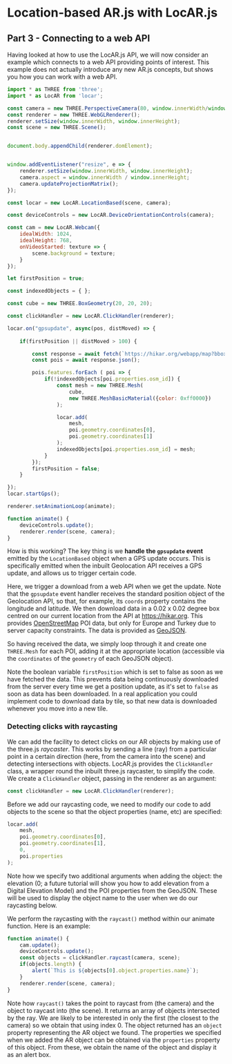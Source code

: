 # Location-based AR.js with LocAR.js

## Part 3 - Connecting to a web API 

Having looked at how to use the LocAR.js API, we will now consider an example which connects to a web API providing points of interest. This example does not actually introduce any new AR.js concepts, but shows you how you can work with a web API.

```javascript
import * as THREE from 'three';
import * as LocAR from 'locar';

const camera = new THREE.PerspectiveCamera(80, window.innerWidth/window.innerHeight, 0.001, 1000);
const renderer = new THREE.WebGLRenderer();
renderer.setSize(window.innerWidth, window.innerHeight);
const scene = new THREE.Scene();


document.body.appendChild(renderer.domElement);


window.addEventListener("resize", e => {
    renderer.setSize(window.innerWidth, window.innerHeight);
    camera.aspect = window.innerWidth / window.innerHeight;
    camera.updateProjectionMatrix();
});

const locar = new LocAR.LocationBased(scene, camera);

const deviceControls = new LocAR.DeviceOrientationControls(camera);

const cam = new LocAR.Webcam({
    idealWidth: 1024,
    idealHeight: 768,
    onVideoStarted: texture => {
        scene.background = texture;
    }
});

let firstPosition = true;

const indexedObjects = { };

const cube = new THREE.BoxGeometry(20, 20, 20);

const clickHandler = new LocAR.ClickHandler(renderer);

locar.on("gpsupdate", async(pos, distMoved) => {
    
    if(firstPosition || distMoved > 100) {

        const response = await fetch(`https://hikar.org/webapp/map?bbox=${pos.coords.longitude-0.02},${pos.coords.latitude-0.02},${pos.coords.longitude+0.02},${pos.coords.latitude+0.02}&layers=poi&outProj=4326`);
        const pois = await response.json();

        pois.features.forEach ( poi => {
            if(!indexedObjects[poi.properties.osm_id]) {
                const mesh = new THREE.Mesh(
                    cube,
                    new THREE.MeshBasicMaterial({color: 0xff0000})
                );                

                locar.add(
                    mesh, 
                    poi.geometry.coordinates[0], 
                    poi.geometry.coordinates[1]
                );
                indexedObjects[poi.properties.osm_id] = mesh;
            }
        });
        firstPosition = false;
    }

});
locar.startGps();

renderer.setAnimationLoop(animate);

function animate() {
    deviceControls.update();
    renderer.render(scene, camera);
}

```

How is this working? The key thing is we **handle the `gpsupdate` event** emitted by the `LocationBased` object when a GPS update occurs. This is specifically emitted when the inbuilt Geolocation API receives a GPS update, and allows us to trigger certain code.

Here, we trigger a download from a web API when we get the update. Note that the `gpsupdate` event handler receives the standard position object of the Geolocation API, so that, for example, its `coords` property contains the longitude and latitude. We then download data in a 0.02 x 0.02 degree box centred on our current location from the API at https://hikar.org. This provides [OpenStreetMap](https://openstreetmap.org) POI data, but only for Europe and Turkey due to server capacity constraints. The data is provided as [GeoJSON](https://geojson.org).

So having received the data, we simply loop through it and create one `THREE.Mesh` for each POI, adding it at the appropriate location (accessible via the `coordinates` of the `geometry` of each GeoJSON object).

Note the boolean variable `firstPosition` which is set to false as soon as we have fetched the data. This prevents data being continuously downloaded from the server every time we get a position update, as it's set to `false` as soon as data has been downloaded. In a real application you could implement code to download data by tile, so that new data is downloaded whenever you move into a new tile.

### Detecting clicks with raycasting

We can add the facility to detect clicks on our AR objects by making use of the three.js *raycaster*. This works by sending a line (ray) from a particular point in a certain direction (here, from the camera into the scene) and detecting intersections with objects. LocAR.js provides the `ClickHandler` class, a wrapper round the inbuilt three.js raycaster, to simplify the code. We create a `ClickHandler` object, passing in the renderer as an argument:

```javascript
const clickHandler = new LocAR.ClickHandler(renderer);
```

Before we add our raycasting code, we need to modify our code to add objects to the scene so that the object properties (name, etc) are specified:
```javascript
locar.add(
    mesh, 
    poi.geometry.coordinates[0], 
    poi.geometry.coordinates[1],     
    0, 
    poi.properties
);
```
Note how we specify two additional arguments when adding the object: the elevation (0; a future tutorial will show you how to add elevation from a Digital Elevation Model) and the POI properties from the GeoJSON. These will be used to display the object name to the user when we do our raycasting below.

We perform the raycasting with the `raycast()` method within our animate function. Here is an example:

```javascript
function animate() {
    cam.update();
    deviceControls.update();
    const objects = clickHandler.raycast(camera, scene);
    if(objects.length) {
        alert(`This is ${objects[0].object.properties.name}`);
    }
    renderer.render(scene, camera);
}
```
Note how `raycast()` takes the point to raycast from (the camera) and the object to raycast into (the scene). It returns an array of objects intersected by the ray. We are likely to be interested in only the first (the closest to the camera) so we obtain that using index 0. The object returned has an `object` property representing the AR object we found. The properties we specified when we added the AR object can be obtained via the `properties` property of this object. From these, we obtain the name of the object and display it as an alert box.
